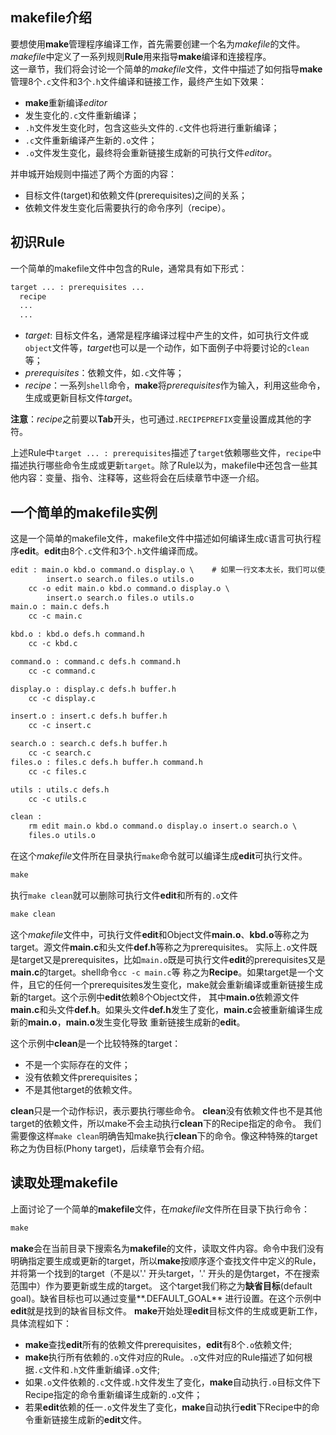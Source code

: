 ## makefile介绍

  要想使用**make**管理程序编译工作，首先需要创建一个名为*makefile*的文件。*makefile*中定义了一系列规则**Rule**用来指导**make**编译和连接程序。  
  这一章节，我们将会讨论一个简单的*makefile*文件，文件中描述了如何指导**make**管理8个`.c`文件和3个`.h`文件编译和链接工作，最终产生如下效果：  
  * **make**重新编译*editor*
  * 发生变化的`.c`文件重新编译；
  * `.h`文件发生变化时，包含这些头文件的`.c`文件也将进行重新编译；
  * `.c`文件重新编译产生新的`.o`文件；  
  * `.o`文件发生变化，最终将会重新链接生成新的可执行文件*editor*。
  
  并申城开始规则中描述了两个方面的内容：  
* 目标文件(target)和依赖文件(prerequisites)之间的关系；
* 依赖文件发生变化后需要执行的命令序列（recipe）。

## 初识Rule

一个简单的makefile文件中包含的Rule，通常具有如下形式：
```html
target ... : prerequisites ...
  recipe
  ...
  ...
```

* *target*: 目标文件名，通常是程序编译过程中产生的文件，如可执行文件或`object`文件等，*target*也可以是一个动作，如下面例子中将要讨论的`clean`等；
* *prerequisites*：依赖文件，如`.c`文件等；
* *recipe*：一系列`shell`命令，**make**将*prerequisites*作为输入，利用这些命令，生成或更新目标文件*target*。  

**注意**：*recipe*之前要以**Tab**开头，也可通过`.RECIPEPREFIX`变量设置成其他的字符。

  上述Rule中`target ... : prerequisites`描述了`target`依赖哪些文件，`recipe`中描述执行哪些命令生成或更新`target`。除了Rule以为，makefile中还包含一些其他内容：变量、指令、注释等，这些将会在后续章节中逐一介绍。

## 一个简单的makefile实例

  这是一个简单的makefile文件，makefile文件中描述如何编译生成`C`语言可执行程序**edit**。**edit**由8个`.c`文件和3个`.h`文件编译而成。
  
```html
edit : main.o kbd.o command.o display.o \    # 如果一行文本太长，我们可以使用反斜杠`\`将比较长的行分成多行。
		insert.o search.o files.o utils.o
	cc -o edit main.o kbd.o command.o display.o \
		insert.o search.o files.o utils.o
main.o : main.c defs.h
	cc -c main.c

kbd.o : kbd.o defs.h command.h
	cc -c kbd.c

command.o : command.c defs.h command.h
	cc -c command.c 

display.o : display.c defs.h buffer.h 
	cc -c display.c 

insert.o : insert.c defs.h buffer.h 
	cc -c insert.c 

search.o : search.c defs.h buffer.h 
	cc -c search.c 
files.o : files.c defs.h buffer.h command.h 
	cc -c files.c 

utils : utils.c defs.h 
	cc -c utils.c 

clean : 
	rm edit main.o kbd.o command.o display.o insert.o search.o \
	files.o utils.o 
```

在这个*makefile*文件所在目录执行`make`命令就可以编译生成**edit**可执行文件。
```html
make 
```

执行`make clean`就可以删除可执行文件**edit**和所有的`.o`文件
```html
make clean
```
这个*makefile*文件中，可执行文件**edit**和Object文件**main.o**、**kbd.o**等称之为target。源文件**main.c**和头文件**def.h**等称之为prerequisites。
实际上`.o`文件既是target又是prerequisites，比如`main.o`既是可执行文件**edit**的prerequisites又是**main.c**的target。shell命令`cc -c main.c`等
称之为**Recipe**。如果target是一个文件，且它的任何一个prerequisites发生变化，make就会重新编译或重新链接生成新的target。这个示例中**edit**依赖8个Object文件，
其中**main.o**依赖源文件**main.c**和头文件**def.h**。如果头文件**def.h**发生了变化，**main.c**会被重新编译生成新的**main.o**，**main.o**发生变化导致
重新链接生成新的**edit**。

这个示例中**clean**是一个比较特殊的target：  
* 不是一个实际存在的文件；
* 没有依赖文件prerequisites；
* 不是其他target的依赖文件。 

**clean**只是一个动作标识，表示要执行哪些命令。 **clean**没有依赖文件也不是其他target的依赖文件，所以make不会主动执行**clean**下的Recipe指定的命令。
我们需要像这样`make clean`明确告知make执行**clean**下的命令。像这种特殊的target称之为伪目标(Phony target)，后续章节会有介绍。

## 读取处理makefile

上面讨论了一个简单的**makefile**文件，在*makefile*文件所在目录下执行命令：
```html
make
```
**make**会在当前目录下搜索名为**makefile**的文件，读取文件内容。命令中我们没有明确指定要生成或更新的target，所以**make**按顺序逐个查找文件中定义的Rule，
并将第一个找到的target（不是以'.' 开头target，'.' 开头的是伪target，不在搜索范围中）作为要更新或生成的target。
这个target我们称之为**缺省目标**(default goal)。缺省目标也可以通过变量**.DEFAULT_GOAL** 进行设置。在这个示例中**edit**就是找到的缺省目标文件。
**make**开始处理**edit**目标文件的生成或更新工作，具体流程如下：
* **make**查找**edit**所有的依赖文件prerequisites，**edit**有8个`.o`依赖文件;
* **make**执行所有依赖的`.o`文件对应的Rule。`.o`文件对应的Rule描述了如何根据`.c`文件和`.h`文件重新编译`.o`文件;
* 如果`.o`文件依赖的`.c`文件或`.h`文件发生了变化，**make**自动执行`.o`目标文件下Recipe指定的命令重新编译生成新的`.o`文件；
* 若果**edit**依赖的任一`.o`文件发生了变化，**make**自动执行**edit**下Recipe中的命令重新链接生成新的**edit**文件。

